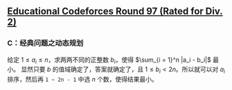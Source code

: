 ## [Educational Codeforces Round 97 (Rated for Div. 2)](https://codeforces.com/contest/1437/)

### C：经典问题之动态规划

给定 $1 \leq a_i \leq n$，求两两不同的正整数 $b_i$，使得 $\sum_{i = 1}^n |a_i - b_i|$ 最小。
显然只要 $b$ 的值域确定了，答案就确定了，且 $1 \leq b_i < 2n$。所以就可以对 $a_i$ 排序，然后再 `1 ~ 2n - 1` 中选 $n$ 个数，使得结果最小。